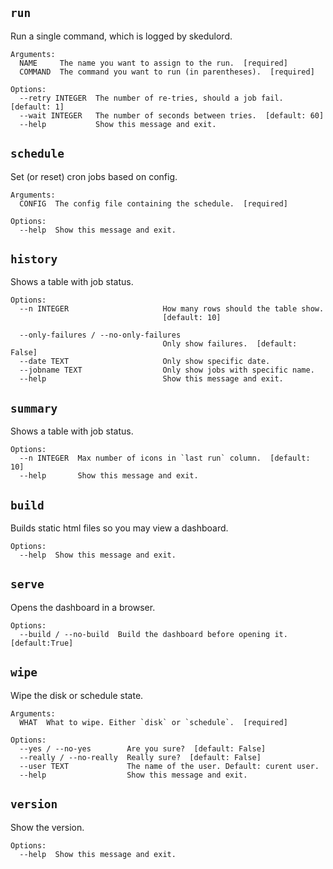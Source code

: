 ## `run`       

Run a single command, which is logged by skedulord.

```text
Arguments:
  NAME     The name you want to assign to the run.  [required]
  COMMAND  The command you want to run (in parentheses).  [required]

Options:
  --retry INTEGER  The number of re-tries, should a job fail.  [default: 1]
  --wait INTEGER   The number of seconds between tries.  [default: 60]
  --help           Show this message and exit.
```

## `schedule`  

Set (or reset) cron jobs based on config.

```text
Arguments:
  CONFIG  The config file containing the schedule.  [required]

Options:
  --help  Show this message and exit.
```

## `history`   

Shows a table with job status.

```text
Options:
  --n INTEGER                     How many rows should the table show.
                                  [default: 10]

  --only-failures / --no-only-failures
                                  Only show failures.  [default: False]
  --date TEXT                     Only show specific date.
  --jobname TEXT                  Only show jobs with specific name.
  --help                          Show this message and exit.
```

## `summary`

Shows a table with job status.

```text
Options:
  --n INTEGER  Max number of icons in `last run` column.  [default: 10]
  --help       Show this message and exit.
```

## `build`     

Builds static html files so you may view a dashboard.

```text
Options:
  --help  Show this message and exit.
```

## `serve`     

Opens the dashboard in a browser.

```text
Options:
  --build / --no-build  Build the dashboard before opening it.  [default:True]
```
## `wipe`      

Wipe the disk or schedule state.

```text
Arguments:
  WHAT  What to wipe. Either `disk` or `schedule`.  [required]

Options:
  --yes / --no-yes        Are you sure?  [default: False]
  --really / --no-really  Really sure?  [default: False]
  --user TEXT             The name of the user. Default: curent user.
  --help                  Show this message and exit.
```

## `version`   

Show the version.

```text
Options:
  --help  Show this message and exit.
```
